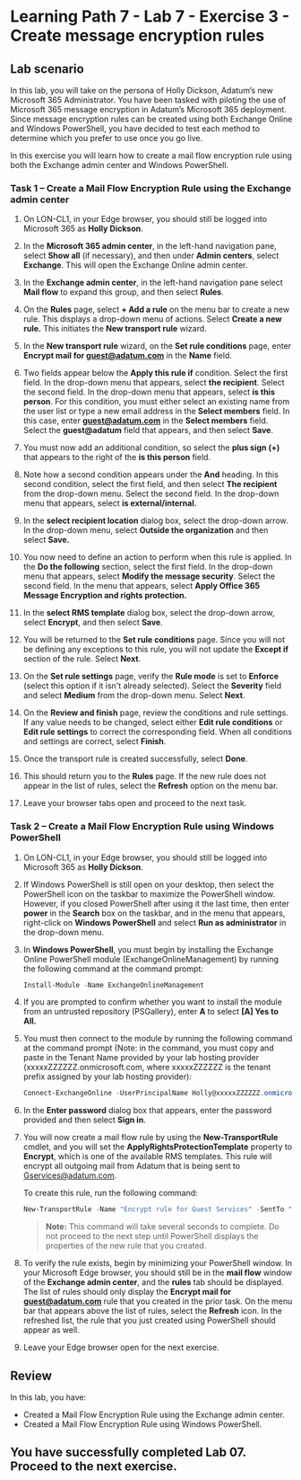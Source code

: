 # Learning Path 7 - Lab 7 - Exercise 3 - Create message encryption rules

## Lab scenario

In this lab, you will take on the persona of Holly Dickson, Adatum’s new Microsoft 365 Administrator. You have been tasked with piloting the use of Microsoft 365 message encryption in Adatum’s Microsoft 365 deployment. Since message encryption rules can be created using both Exchange Online and Windows PowerShell, you have decided to test each method to determine which you prefer to use once you go live.

In this exercise you will learn how to create a mail flow encryption rule using both the Exchange admin center and Windows PowerShell.

### Task 1 – Create a Mail Flow Encryption Rule using the Exchange admin center 

1. On LON-CL1, in your Edge browser, you should still be logged into Microsoft 365 as **Holly Dickson**. 

2. In the **Microsoft 365 admin center**, in the left-hand navigation pane, select **Show all** (if necessary), and then under **Admin centers**, select **Exchange**. This will open the Exchange Online admin center.

3. In the **Exchange admin center**, in the left-hand navigation pane select **Mail flow** to expand this group, and then select **Rules**.

4. On the **Rules** page, select **+ Add a rule** on the menu bar to create a new rule. This displays a drop-down menu of actions. Select **Create a new rule.** This initiates the **New transport rule** wizard.

5. In the **New transport rule** wizard, on the **Set rule conditions** page, enter **Encrypt mail for guest@adatum.com** in the **Name** field.

6. Two fields appear below the **Apply this rule if** condition. Select the first field. In the drop-down menu that appears, select **the recipient**. Select the second field. In the drop-down menu that appears, select **is this person**. For this condition, you must either select an existing name from the user list or type a new email address in the **Select members** field. In this case, enter **guest@adatum.com** in the **Select members** field. Select the **guest@adatum** field that appears, and then select **Save**.

7. You must now add an additional condition, so select the **plus sign (+)** that appears to the right of the **is this person** field.

8. Note how a second condition appears under the **And** heading. In this second condition, select the first field, and then select **The recipient** from the drop-down menu. Select the second field. In the drop-down menu that appears, select **is external/internal.**

9. In the **select recipient location** dialog box, select the drop-down arrow. In the drop-down menu, select **Outside the organization** and then select **Save.** 

10. You now need to define an action to perform when this rule is applied. In the **Do the following** section, select the first field. In the drop-down menu that appears, select **Modify the message security**. Select the second field. In the menu that appears, select **Apply Office 365 Message Encryption and rights protection.**

11. In the **select RMS template** dialog box, select the drop-down arrow, select **Encrypt**, and then select **Save**.

12. You will be returned to the **Set rule conditions** page. Since you will not be defining any exceptions to this rule, you will not update the **Except if** section of the rule. Select **Next**.

13. On the **Set rule settings** page, verify the **Rule mode** is set to **Enforce** (select this option if it isn't already selected). Select the **Severity** field and select **Medium** from the drop-down menu. Select **Next**.

14. On the **Review and finish** page, review the conditions and rule settings. If any value needs to be changed, select either **Edit rule conditions** or **Edit rule settings** to correct the corresponding field. When all conditions and settings are correct, select **Finish**.

15. Once the transport rule is created successfully, select **Done**.

16. This should return you to the **Rules** page. If the new rule does not appear in the list of rules, select the **Refresh** option on the menu bar. 

17. Leave your browser tabs open and proceed to the next task. 
 

### Task 2 – Create a Mail Flow Encryption Rule using Windows PowerShell

1. On LON-CL1, in your Edge browser, you should still be logged into Microsoft 365 as **Holly Dickson**. 

2. If Windows PowerShell is still open on your desktop, then select the PowerShell icon on the taskbar to maximize the PowerShell window. However, if you closed PowerShell after using it the last time, then enter **power** in the **Search** box on the taskbar, and in the menu that appears, right-click on **Windows PowerShell** and select **Run as administrator** in the drop-down menu. 

3. In **Windows PowerShell**, you must begin by installing the Exchange Online PowerShell module (ExchangeOnlineManagement) by running the following command at the command prompt:

	```powershell
	Install-Module -Name ExchangeOnlineManagement
	``` 
	
4. If you are prompted to confirm whether you want to install the module from an untrusted repository (PSGallery), enter **A** to select **[A] Yes to All.** 

5. You must then connect to the module by running the following command at the command prompt (Note: in the command, you must copy and paste in the Tenant Name provided by your lab hosting provider (xxxxxZZZZZZ.onmicrosoft.com, where xxxxxZZZZZZ is the tenant prefix assigned by your lab hosting provider):

	```powershell
	Connect-ExchangeOnline -UserPrincipalName Holly@xxxxxZZZZZZ.onmicrosoft.com
	```
	
6. In the **Enter password** dialog box that appears, enter the password provided and then select **Sign in**.

7. You will now create a mail flow rule by using the **New-TransportRule** cmdlet, and you will set the **ApplyRightsProtectionTemplate** property to **Encrypt**, which is one of the available RMS templates. This rule will encrypt all outgoing mail from Adatum that is being sent to Gservices@adatum.com.  

	To create this rule, run the following command:

	```powershell
	New-TransportRule -Name "Encrypt rule for Guest Services" -SentTo "Gservices@adatum.com" -SentToScope "NotinOrganization" -ApplyRightsProtectionTemplate Encrypt
	``` 
	
	>**Note:** This command will take several seconds to complete. Do not proceed to the next step until PowerShell displays the properties of the new rule that you created.

8. To verify the rule exists, begin by minimizing your PowerShell window. In your Microsoft Edge browser, you should still be in the **mail flow** window of the **Exchange admin center**, and the **rules** tab should be displayed. The list of rules should only display the **Encrypt mail for guest@adatum.com** rule that you created in the prior task. On the menu bar that appears above the list of rules, select the **Refresh** icon. In the refreshed list, the rule that you just created using PowerShell should appear as well.
	
9. Leave your Edge browser open for the next exercise.

## Review

In this lab, you have:

- Created a Mail Flow Encryption Rule using the Exchange admin center.
- Created a Mail Flow Encryption Rule using Windows PowerShell.


## You have successfully completed Lab 07. Proceed to the next exercise.
